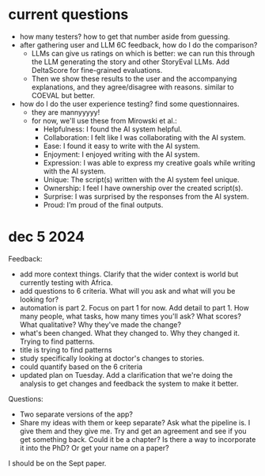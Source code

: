 # current questions
- how many testers? how to get that number aside from guessing.
- after gathering user and LLM 6C feedback, how do I do the comparison?
    - LLMs can give us ratings on which is better: we can run this through the LLM generating the story and other StoryEval LLMs. Add DeltaScore for fine-grained evaluations.
    - Then we show these results to the user and the accompanying explanations, and they agree/disagree with reasons. similar to COEVAL but better.
- how do I do the user experience testing? find some questionnaires.
    - they are mannyyyyy!
    - for now, we'll use these from Mirowski et al.:
        - Helpfulness: I found the AI system helpful.
        - Collaboration: I felt like I was collaborating with the AI system.
        - Ease: I found it easy to write with the AI system.
        - Enjoyment: I enjoyed writing with the AI system.
        - Expression: I was able to express my creative goals while writing with the AI system.
        - Unique: The script(s) written with the AI system feel unique.
        - Ownership: I feel I have ownership over the created script(s).
        - Surprise: I was surprised by the responses from the AI system.
        - Proud: I’m proud of the final outputs.










# dec 5 2024
Feedback:
- add more context things. Clarify that the wider context is world but currently testing with Africa. 
- add questions to 6 criteria. What will you ask and what will you be looking for? 
- automation is part 2. Focus on part 1 for now. Add detail to part 1. How many people, what tasks, how many times you'll ask? What scores? What qualitative? Why they've made the change? 
- what's been changed. What they changed to. Why they changed it. Trying to find patterns. 
- title is trying to find patterns 
- study specifically looking at doctor's changes to stories. 
- could quantify based on the 6 criteria
- updated plan on Tuesday. 
Add a clarification that we're doing the analysis to get changes and feedback the system to make it better. 

Questions:
- Two separate versions of the app?
- Share my ideas with them or keep separate?
Ask what the pipeline is. I give them and they give me. Try and get an agreement and see if you get something back. Could it be a chapter? Is there a way to incorporate it into the PhD? Or get your name on a paper? 

I should be on the Sept paper. 